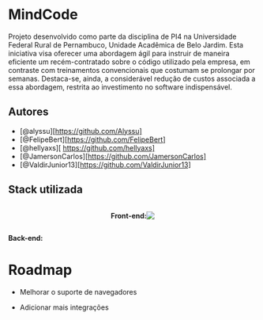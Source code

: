 # MindCode
Projeto desenvolvido como parte da disciplina de PI4 na Universidade Federal Rural de Pernambuco, Unidade Acadêmica de Belo Jardim. Esta iniciativa visa oferecer uma abordagem ágil para instruir de maneira eficiente um recém-contratado sobre o código utilizado pela empresa, em contraste com treinamentos convencionais que costumam se prolongar por semanas. Destaca-se, ainda, a considerável redução de custos associada a essa abordagem, restrita ao investimento no software indispensável.
## Autores

- [@alyssu][https://github.com/Alyssu]
- [@FelipeBert][https://github.com/FelipeBert]
- [@hellyaxs][ https://github.com/hellyaxs]
- [@JamersonCarlos][https://github.com/JamersonCarlos]
- [@ValdirJunior13][https://github.com/ValdirJunior13]


## Stack utilizada

<div style="display: flex; align-items: center; justify-content: center;">
  <p> <strong>Front-end:</strong> </p>
  <img src="https://img.shields.io/badge/Flutter-02569B?style=for-the-badge&logo=flutter&logoColor=white">
</div>

**Back-end:** 


# Roadmap

- Melhorar o suporte de navegadores

- Adicionar mais integrações
